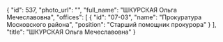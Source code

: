 {
    "id": 537,
    "photo_url": "",
    "full_name": "ШКУРСКАЯ Ольга Мечеславовна",
    "offices": [
        {
            "id": "07-03",
            "name": "Прокуратура Московского района",
            "position": "Старший помощник прокурора"
        }
    ],
    "title": "ШКУРСКАЯ Ольга Мечеславовна"
}